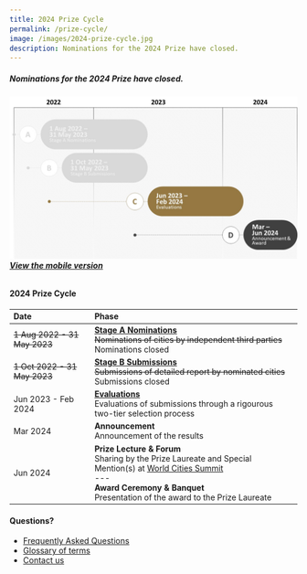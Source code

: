 ```yaml
---
title: 2024 Prize Cycle
permalink: /prize-cycle/
image: /images/2024-prize-cycle.jpg
description: Nominations for the 2024 Prize have closed.
---
```


##### Nominations for the 2024 Prize have closed.

###### ![2024 Prize cycle](/images/2024-prize-cycle.jpg)**[View the mobile version](/images/2024-prize-cycle-mobile.jpg/)**

#### **2024 Prize Cycle**

| Date | Phase |
| :--- | :--- |
| <s>1 Aug 2022 - 31 May 2023</s> | **[Stage A Nominations](/stage-a/)** <br> <s>Nominations of cities by independent third parties</s> Nominations closed |
| <s>1 Oct 2022 - 31 May 2023</s> | **[Stage B Submissions](/stage-b/)** <br> <s>Submissions of detailed report by nominated cities</s> Submissions closed |
| Jun 2023 - Feb 2024 | **[Evaluations](/evaluations/)** <br> Evaluations of submissions through a rigourous two-tier selection process |
| Mar 2024 | **Announcement** <br> Announcement of the results |
| Jun 2024 | **Prize Lecture & Forum** <br> Sharing by the Prize Laureate and Special Mention(s) at [World Cities Summit](https://www.worldcitiessummit.com.sg) <br> --- <br> **Award Ceremony & Banquet** <br> Presentation of the award to the Prize Laureate |

#### **Questions?**

- [Frequently Asked Questions](/faq/)
- [Glossary of terms](/glossary/)
- [Contact us](/feedback/)
